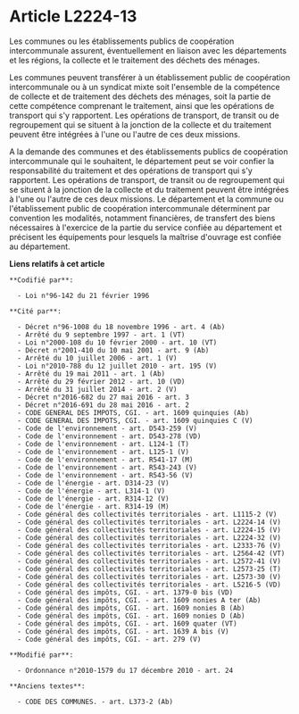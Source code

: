 # Article L2224-13

Les communes ou les établissements publics de coopération intercommunale assurent, éventuellement en liaison avec les
départements et les régions, la collecte et le traitement des déchets des ménages.

Les communes peuvent transférer à un établissement public de coopération intercommunale ou à un syndicat mixte soit
l'ensemble de la compétence de collecte et de traitement des déchets des ménages, soit la partie de cette compétence
comprenant le traitement, ainsi que les opérations de transport qui s'y rapportent. Les opérations de transport, de transit
ou de regroupement qui se situent à la jonction de la collecte et du traitement peuvent être intégrées à l'une ou l'autre de
ces deux missions.

A la demande des communes et des établissements publics de coopération intercommunale qui le souhaitent, le département peut
se voir confier la responsabilité du traitement et des opérations de transport qui s'y rapportent. Les opérations de
transport, de transit ou de regroupement qui se situent à la jonction de la collecte et du traitement peuvent être intégrées
à l'une ou l'autre de ces deux missions. Le département et la commune ou l'établissement public de coopération intercommunale
déterminent par convention les modalités, notamment financières, de transfert des biens nécessaires à l'exercice de la partie
du service confiée au département et précisent les équipements pour lesquels la maîtrise d'ouvrage est confiée au
département.

**Liens relatifs à cet article**

	**Codifié par**:

	  - Loi n°96-142 du 21 février 1996

	**Cité par**:

	  - Décret n°96-1008 du 18 novembre 1996 - art. 4 (Ab)
	  - Arrêté du 9 septembre 1997 - art. 1 (VT)
	  - Loi n°2000-108 du 10 février 2000 - art. 10 (VT)
	  - Décret n°2001-410 du 10 mai 2001 - art. 9 (Ab)
	  - Arrêté du 10 juillet 2006 - art. 1 (V)
	  - Loi n°2010-788 du 12 juillet 2010 - art. 195 (V)
	  - Arrêté du 19 mai 2011 - art. 1 (Ab)
	  - Arrêté du 29 février 2012 - art. 10 (VD)
	  - Arrêté du 31 juillet 2014 - art. 2 (V)
	  - Décret n°2016-682 du 27 mai 2016 - art. 3
	  - Décret n°2016-691 du 28 mai 2016 - art. 2
	  - CODE GENERAL DES IMPOTS, CGI. - art. 1609 quinquies (Ab)
	  - CODE GENERAL DES IMPOTS, CGI. - art. 1609 quinquies C (V)
	  - Code de l'environnement - art. D543-259 (V)
	  - Code de l'environnement - art. D543-278 (VD)
	  - Code de l'environnement - art. L124-1 (T)
	  - Code de l'environnement - art. L125-1 (V)
	  - Code de l'environnement - art. R541-17 (M)
	  - Code de l'environnement - art. R543-243 (V)
	  - Code de l'environnement - art. R543-56 (V)
	  - Code de l'énergie - art. D314-23 (V)
	  - Code de l'énergie - art. L314-1 (V)
	  - Code de l'énergie - art. R314-12 (V)
	  - Code de l'énergie - art. R314-19 (M)
	  - Code général des collectivités territoriales - art. L1115-2 (V)
	  - Code général des collectivités territoriales - art. L2224-14 (V)
	  - Code général des collectivités territoriales - art. L2224-15 (V)
	  - Code général des collectivités territoriales - art. L2224-32 (V)
	  - Code général des collectivités territoriales - art. L2333-76 (V)
	  - Code général des collectivités territoriales - art. L2564-42 (VT)
	  - Code général des collectivités territoriales - art. L2572-41 (V)
	  - Code général des collectivités territoriales - art. L2573-25 (T)
	  - Code général des collectivités territoriales - art. L2573-30 (V)
	  - Code général des collectivités territoriales - art. L5216-5 (VD)
	  - Code général des impôts, CGI. - art. 1379-0 bis (VD)
	  - Code général des impôts, CGI. - art. 1609 nonies A ter (Ab)
	  - Code général des impôts, CGI. - art. 1609 nonies B (Ab)
	  - Code général des impôts, CGI. - art. 1609 nonies D (Ab)
	  - Code général des impôts, CGI. - art. 1609 quater (VT)
	  - Code général des impôts, CGI. - art. 1639 A bis (V)
	  - Code général des impôts, CGI. - art. 279 (V)

	**Modifié par**:

	  - Ordonnance n°2010-1579 du 17 décembre 2010 - art. 24

	**Anciens textes**:

	  - CODE DES COMMUNES. - art. L373-2 (Ab)
